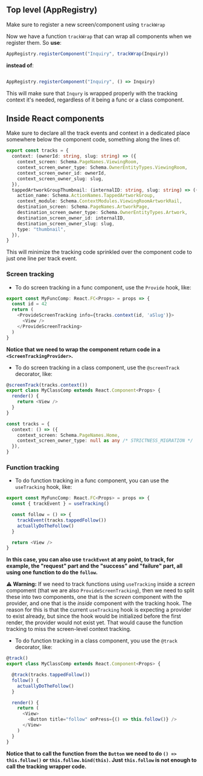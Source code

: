 ## Top level (AppRegistry)

Make sure to register a new screen/component using `trackWrap`

Now we have a function `trackWrap` that can wrap all components when we register them. So **use**:
```typescript
AppRegistry.registerComponent("Inquiry", trackWrap(Inquiry))
```
**instead of**:
```typescript

AppRegistry.registerComponent("Inquiry", () => Inquiry)
```

This will make sure that `Inqury` is wrapped properly with the tracking context it's needed, regardless of it being a func or a class component.

## Inside React components

Make sure to declare all the track events and context in a dedicated place somewhere below the component code, something along the lines of:
```typescript
export const tracks = {
  context: (ownerId: string, slug: string) => ({
    context_screen: Schema.PageNames.ViewingRoom,
    context_screen_owner_type: Schema.OwnerEntityTypes.ViewingRoom,
    context_screen_owner_id: ownerId,
    context_screen_owner_slug: slug,
  }),
  tappedArtworkGroupThumbnail: (internalID: string, slug: string) => ({
    action_name: Schema.ActionNames.TappedArtworkGroup,
    context_module: Schema.ContextModules.ViewingRoomArtworkRail,
    destination_screen: Schema.PageNames.ArtworkPage,
    destination_screen_owner_type: Schema.OwnerEntityTypes.Artwork,
    destination_screen_owner_id: internalID,
    destination_screen_owner_slug: slug,
    type: "thumbnail",
  }),
}
```

This will minimize the tracking code sprinkled over the component code to just one line per track event.

### Screen tracking

- To do screen tracking in a func component, use the `Provide` hook, like:
```typescript
export const MyFuncComp: React.FC<Props> = props => {
  const id = 42
  return (
    <ProvideScreenTracking info={tracks.context(id, 'aSlug')}> 
      <View />
    </ProvideScreenTracking> 
  )
}
```
**Notice that we need to wrap the component return code in a `<ScreenTrackingProvider>`.**

- To do screen tracking in a class component, use the `@screenTrack` decorator, like:
```typescript
@screenTrack(tracks.context())
export class MyClassComp extends React.Component<Props> {
  render() {
    return <View />
  }
}

const tracks = {
  context: () => ({
    context_screen: Schema.PageNames.Home,
    context_screen_owner_type: null as any /* STRICTNESS_MIGRATION */
  }),
}
```

### Function tracking
- To do function tracking in a func component, you can use the `useTracking` hook, like:
```typescript
export const MyFuncComp: React.FC<Props> = props => {
  const { trackEvent } = useTracking()

  const follow = () => {
    trackEvent(tracks.tappedFollow())
    actuallyDoTheFollow()
  }

  return <View />
}
```
**In this case, you can also use `trackEvent` at any point, to track, for example, the "request" part and the "success" and "failure" part, all using one function to do the `follow`.**

**⚠️ Warning:**
If we need to track functions using `useTracking` inside a *screen* compoment (that we are also `ProvideScreenTracking`), then we need to split these into two components, one that is the *screen* component with the provider, and one that is the *inside* component with the tracking hook.
The reason for this is that the current `useTracking` hook is expecting a provider to exist already, but since the hook would be initialized before the first render, the provider would not exist yet. That would cause the function tracking to miss the screen-level context tracking.


- To do function tracking in a class component, you use the `@track` decorator, like:
```typescript
@track()
export class MyClassComp extends React.Component<Props> {

  @track(tracks.tappedFollow())
  follow() {
    actuallyDoTheFollow()
  }

  render() {
    return (
      <View>
        <Button title="follow" onPress={() => this.follow()} />
      </View>
    )
  }
}
```

**Notice that to call the function from the `Button` we need to do `() => this.follow()` or `this.follow.bind(this)`. Just `this.follow` is not enough to call the tracking wrapper code.**

